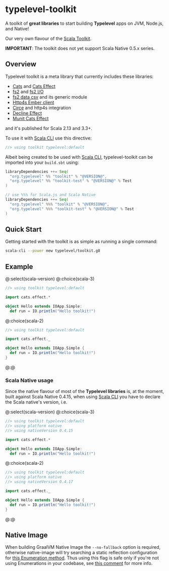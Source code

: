 # typelevel-toolkit

A toolkit of **great libraries** to start building **Typelevel** apps on JVM, Node.js, and Native!

Our very own flavour of the [Scala Toolkit].

**IMPORTANT**: The toolkit does not yet support Scala Native 0.5.x series.

## Overview

Typelevel toolkit is a meta library that currently includes these libraries:

- [Cats] and [Cats Effect]
- [fs2] and [fs2 I/O]
- [fs2 data csv] and its generic module
- [Http4s Ember client]
- [Circe] and http4s integration
- [Decline Effect]
- [Munit Cats Effect]

and it's published for Scala 2.13 and 3.3+.

To use it with [Scala CLI] use this directive:
```scala
//> using toolkit typelevel:default
```

Albeit being created to be used with [Scala CLI], typelevel-toolkit can be imported into your `build.sbt` using:
```scala
libraryDependencies ++= Seq(
  "org.typelevel" %% "toolkit" % "@VERSION@",
  "org.typelevel" %% "toolkit-test" % "@VERSION@" % Test
)

// use %%% for Scala.js and Scala Native
libraryDependencies ++= Seq(
  "org.typelevel" %%% "toolkit" % "@VERSION@",
  "org.typelevel" %%% "toolkit-test" % "@VERSION@" % Test
)
```

## Quick Start

Getting started with the toolkit is as simple as running a single command:

```sh
scala-cli --power new typelevel/toolkit.g8
```

## Example

@:select(scala-version)
@:choice(scala-3)
```scala mdoc:reset:silent
//> using toolkit typelevel:default

import cats.effect.*

object Hello extends IOApp.Simple:
  def run = IO.println("Hello toolkit!")
```
@:choice(scala-2)
```scala mdoc:reset:silent
//> using toolkit typelevel:default

import cats.effect._

object Hello extends IOApp.Simple {
  def run = IO.println("Hello toolkit!")
}
```
@:@

### Scala Native usage

Since the native flavour of most of the **Typelevel libraries** is, at the moment, built against Scala Native 0.4.15, when using [Scala CLI] you have to declare the Scala native's version, i.e.

@:select(scala-version)
@:choice(scala-3)
```scala mdoc:reset:silent
//> using toolkit typelevel:default
//> using platform native
//> using nativeVersion 0.4.15

import cats.effect.*

object Hello extends IOApp.Simple:
  def run = IO.println("Hello toolkit!")
```
@:choice(scala-2)
```scala mdoc:reset:silent
//> using toolkit typelevel:default
//> using platform native
//> using nativeVersion 0.4.17

import cats.effect._

object Hello extends IOApp.Simple {
  def run = IO.println("Hello toolkit!")
}
```
@:@

## Native Image

When building GraalVM Native Image the `--no-fallback` option is required, otherwise native-image will try searching
a static reflection configuration for [this Enumeration method]. Thus using this flag is safe only if you're not using
Enumerations in your codebase, see [this comment] for more info.

[Scala CLI]: https://scala-cli.virtuslab.org
[Scala Toolkit]: https://docs.scala-lang.org/toolkit/introduction.html
[Cats]: https://typelevel.org/cats
[Cats Effect]: https://typelevel.org/cats-effect
[fs2]: https://fs2.io/#/
[fs2 I/O]: https://fs2.io/#/io
[fs2 data csv]: https://fs2-data.gnieh.org/documentation/csv/
[Http4s Ember Client]: https://http4s.org/v0.23/docs/client.html
[Circe]: https://circe.github.io/circe/
[Decline Effect]: https://ben.kirw.in/decline/effect.html
[Munit Cats Effect]: https://github.com/typelevel/munit-cats-effect

[this Enumeration method]: https://github.com/scala/scala/blob/v2.13.8/src/library/scala/Enumeration.scala#L190-L215=
[this comment]: https://github.com/typelevel/cats-effect/issues/3051#issuecomment-1167026949
